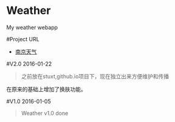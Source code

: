 # Weather
My weather webapp

#Project URL
* [南京天气](http://stuxt.github.io/Weather/)


#V2.0
2016-01-22
>
>之前放在stuxt,github.io项目下，现在独立出来方便维护和传播
>

在原来的基础上增加了换肤功能。


#V1.0
2016-01-05
>
> Weather v1.0 done
>


